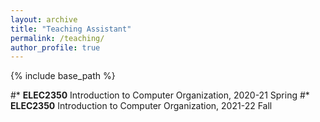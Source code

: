 ```yaml
---
layout: archive
title: "Teaching Assistant"
permalink: /teaching/
author_profile: true
---
```

{% include base_path %}


#* **ELEC2350** Introduction to Computer Organization, 2020-21 Spring
#* **ELEC2350** Introduction to Computer Organization, 2021-22 Fall

